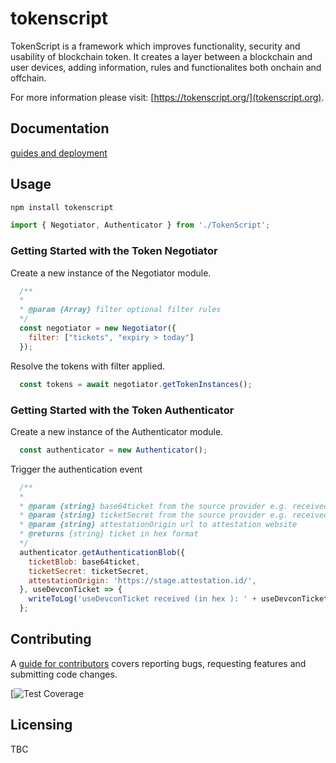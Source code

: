 # tokenscript 

TokenScript is a framework which improves functionality, security and usability of blockchain token. It creates a layer between a blockchain and user devices, adding information, rules and functionalites both onchain and offchain. 

For more information please visit: [https://tokenscript.org/](tokenscript.org).

## Documentation

[guides and deployment](https://tokenscript.org/guides/Intro.html)

## Usage

```sh
npm install tokenscript
```

```javascript
import { Negotiator, Authenticator } from './TokenScript';
```

### Getting Started with the Token Negotiator

Create a new instance of the Negotiator module.

```javascript
  /**
  *
  * @param {Array} filter optional filter rules
  */
  const negotiator = new Negotiator({
    filter: ["tickets", "expiry > today"]
  });
```

Resolve the tokens with filter applied.

```javascript
  const tokens = await negotiator.getTokenInstances();
```

### Getting Started with the Token Authenticator

Create a new instance of the Authenticator module.

```javascript
  const authenticator = new Authenticator();
```

Trigger the authentication event

```javascript
  /**
  *
  * @param {string} base64ticket from the source provider e.g. received email
  * @param {string} ticketSecret from the source provider e.g. received email
  * @param {string} attestationOrigin url to attestation website
  * @returns {string} ticket in hex format
  */
  authenticator.getAuthenticationBlob({
    ticketBlob: base64ticket,
    ticketSecret: ticketSecret,
    attestationOrigin: 'https://stage.attestation.id/',
  }, useDevconTicket => {
    writeToLog('useDevconTicket received (in hex ): ' + useDevconTicket);
  };
 ```

## Contributing

A [guide for contributors](TBC)
covers reporting bugs, requesting features and submitting code changes.

[![Test Coverage](TBC)

## Licensing

TBC
